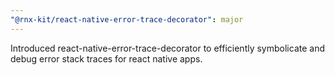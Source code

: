 ```yaml
---
"@rnx-kit/react-native-error-trace-decorator": major
---
```


Introduced react-native-error-trace-decorator to efficiently symbolicate and debug error stack traces for react native apps.
